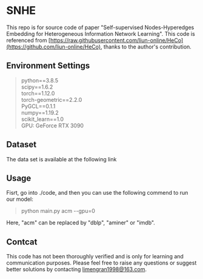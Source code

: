 # SNHE
This repo is for source code of paper "Self-supervised Nodes-Hyperedges Embedding for Heterogeneous Information Network Learning". This code is referenced from [https://raw.githubusercontent.com/liun-online/HeCo](https://github.com/liun-online/HeCo), thanks to the author's contribution.

## Environment Settings
> python==3.8.5 \
> scipy==1.6.2 \
> torch==1.12.0 \
> torch-geometric==2.2.0 \
> PyGCL==0.1.1 \
> numpy==1.19.2 \
> scikit_learn==1.0 \
GPU: GeForce RTX 3090 
## Dataset
The data set is available at the following link


## Usage
Fisrt, go into ./code, and then you can use the following commend to run our model: 
> python main.py acm --gpu=0

Here, "acm" can be replaced by "dblp", "aminer" or "imdb".

## Contcat
This code has not been thoroughly verified and is only for learning and communication purposes. Please feel free to raise any questions or suggest better solutions by contacting limengran1998@163.com.
